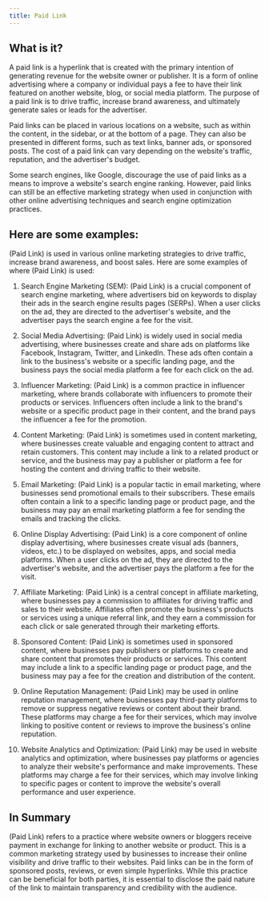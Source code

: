 ```yaml
---
title: Paid Link
---
```




## What is it?

A paid link is a hyperlink that is created with the primary intention of generating revenue for the website owner or publisher. It is a form of online advertising where a company or individual pays a fee to have their link featured on another website, blog, or social media platform. The purpose of a paid link is to drive traffic, increase brand awareness, and ultimately generate sales or leads for the advertiser.

Paid links can be placed in various locations on a website, such as within the content, in the sidebar, or at the bottom of a page. They can also be presented in different forms, such as text links, banner ads, or sponsored posts. The cost of a paid link can vary depending on the website's traffic, reputation, and the advertiser's budget.

Some search engines, like Google, discourage the use of paid links as a means to improve a website's search engine ranking. However, paid links can still be an effective marketing strategy when used in conjunction with other online advertising techniques and search engine optimization practices.

## Here are some examples:

(Paid Link) is used in various online marketing strategies to drive traffic, increase brand awareness, and boost sales. Here are some examples of where (Paid Link) is used:

1. Search Engine Marketing (SEM): (Paid Link) is a crucial component of search engine marketing, where advertisers bid on keywords to display their ads in the search engine results pages (SERPs). When a user clicks on the ad, they are directed to the advertiser's website, and the advertiser pays the search engine a fee for the visit.

2. Social Media Advertising: (Paid Link) is widely used in social media advertising, where businesses create and share ads on platforms like Facebook, Instagram, Twitter, and LinkedIn. These ads often contain a link to the business's website or a specific landing page, and the business pays the social media platform a fee for each click on the ad.

3. Influencer Marketing: (Paid Link) is a common practice in influencer marketing, where brands collaborate with influencers to promote their products or services. Influencers often include a link to the brand's website or a specific product page in their content, and the brand pays the influencer a fee for the promotion.

4. Content Marketing: (Paid Link) is sometimes used in content marketing, where businesses create valuable and engaging content to attract and retain customers. This content may include a link to a related product or service, and the business may pay a publisher or platform a fee for hosting the content and driving traffic to their website.

5. Email Marketing: (Paid Link) is a popular tactic in email marketing, where businesses send promotional emails to their subscribers. These emails often contain a link to a specific landing page or product page, and the business may pay an email marketing platform a fee for sending the emails and tracking the clicks.

6. Online Display Advertising: (Paid Link) is a core component of online display advertising, where businesses create visual ads (banners, videos, etc.) to be displayed on websites, apps, and social media platforms. When a user clicks on the ad, they are directed to the advertiser's website, and the advertiser pays the platform a fee for the visit.

7. Affiliate Marketing: (Paid Link) is a central concept in affiliate marketing, where businesses pay a commission to affiliates for driving traffic and sales to their website. Affiliates often promote the business's products or services using a unique referral link, and they earn a commission for each click or sale generated through their marketing efforts.

8. Sponsored Content: (Paid Link) is sometimes used in sponsored content, where businesses pay publishers or platforms to create and share content that promotes their products or services. This content may include a link to a specific landing page or product page, and the business may pay a fee for the creation and distribution of the content.

9. Online Reputation Management: (Paid Link) may be used in online reputation management, where businesses pay third-party platforms to remove or suppress negative reviews or content about their brand. These platforms may charge a fee for their services, which may involve linking to positive content or reviews to improve the business's online reputation.

10. Website Analytics and Optimization: (Paid Link) may be used in website analytics and optimization, where businesses pay platforms or agencies to analyze their website's performance and make improvements. These platforms may charge a fee for their services, which may involve linking to specific pages or content to improve the website's overall performance and user experience.

## In Summary

(Paid Link) refers to a practice where website owners or bloggers receive payment in exchange for linking to another website or product. This is a common marketing strategy used by businesses to increase their online visibility and drive traffic to their websites. Paid links can be in the form of sponsored posts, reviews, or even simple hyperlinks. While this practice can be beneficial for both parties, it is essential to disclose the paid nature of the link to maintain transparency and credibility with the audience.